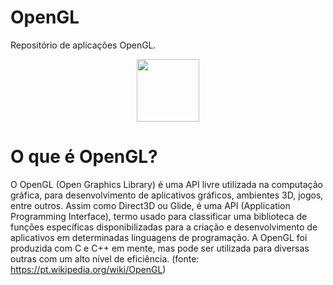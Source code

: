 # OpenGL

Repositório de aplicações OpenGL.

<div align = "center">
  <img src = https://user-images.githubusercontent.com/100392814/172070758-ef6aae28-6626-4a8c-b551-ee8189f5713c.png height = 100>
</div>

# O que é OpenGL?

O OpenGL (Open Graphics Library) é uma API livre utilizada na computação gráfica, para desenvolvimento de aplicativos gráficos, ambientes 3D, jogos, entre outros. Assim como Direct3D ou Glide, é uma API (Application Programming Interface), termo usado para classificar uma biblioteca de funções específicas disponibilizadas para a criação e desenvolvimento de aplicativos em determinadas linguagens de programação. A OpenGL foi produzida com C e C++ em mente, mas pode ser utilizada para diversas outras com um alto nível de eficiência. (fonte: https://pt.wikipedia.org/wiki/OpenGL)
